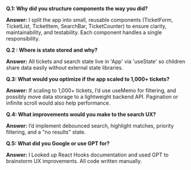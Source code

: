 **Q.1: Why did you structure components the way you did?**



**Answer:**  I split the app into small, reusable components (TicketForm, TicketList, TicketItem, SearchBar, TicketCounter) to ensure clarity, maintainability, and testability. Each component handles a single responsibility.

**Q.2 : Where is state stored and why?**

**Answer:** All tickets and search state live in 'App' via 'useState' so children share data easily without external state libraries.

**Q.3: What would you optimize if the app scaled to 1,000+ tickets?**



**Answer:** If scaling to 1,000+ tickets, I’d use useMemo for filtering, and possibly move data storage to a lightweight backend API. Pagination or infinite scroll would also help performance.

**Q.4: What improvements would you make to the search UX?**



**Answer:** I’d implement debounced search, highlight matches, priority filtering, and a "no results" state.

**Q.5: What did you Google or use GPT for?**

**Answer:** I Looked up React Hooks documentation and used GPT to brainstorm UX improvements. All code written manually.



